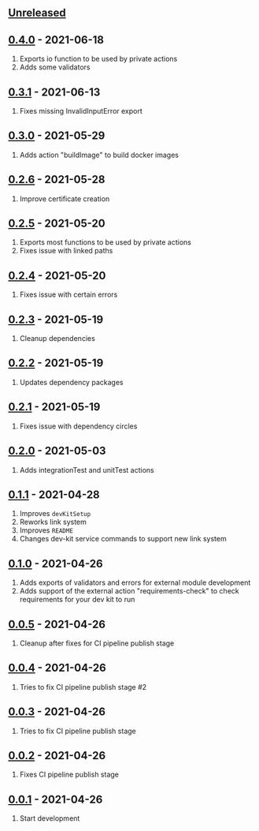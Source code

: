 ## [Unreleased]

## [0.4.0][] - 2021-06-18

1. Exports io function to be used by private actions
1. Adds some validators

## [0.3.1][] - 2021-06-13

1. Fixes missing InvalidInputError export

## [0.3.0][] - 2021-05-29

1. Adds action "buildImage" to build docker images

## [0.2.6][] - 2021-05-28

1. Improve certificate creation

## [0.2.5][] - 2021-05-20

1. Exports most functions to be used by private actions
1. Fixes issue with linked paths

## [0.2.4][] - 2021-05-20

1. Fixes issue with certain errors

## [0.2.3][] - 2021-05-19

1. Cleanup dependencies

## [0.2.2][] - 2021-05-19

1. Updates dependency packages

## [0.2.1][] - 2021-05-19

1. Fixes issue with dependency circles

## [0.2.0][] - 2021-05-03

1. Adds integrationTest and unitTest actions

## [0.1.1][] - 2021-04-28

1. Improves `devKitSetup`
1. Reworks link system
1. Improves `README`
1. Changes dev-kit service commands to support new link system

## [0.1.0][] - 2021-04-26

1. Adds exports of validators and errors for external module development
1. Adds support of the external action "requirements-check" to check requirements for your dev kit to run

## [0.0.5][] - 2021-04-26

1. Cleanup after fixes for CI pipeline publish stage

## [0.0.4][] - 2021-04-26

1. Tries to fix CI pipeline publish stage #2

## [0.0.3][] - 2021-04-26

1. Tries to fix CI pipeline publish stage

## [0.0.2][] - 2021-04-26

1. Fixes CI pipeline publish stage

## [0.0.1][] - 2021-04-26

1. Start development


[Unreleased]: https://github.com/TarSzator/dev-kit/compare/v0.4.0...HEAD
[0.4.0]: https://github.com/TarSzator/dev-kit/compare/v0.3.1...v0.4.0
[0.3.1]: https://github.com/TarSzator/dev-kit/compare/v0.3.0...v0.3.1
[0.3.0]: https://github.com/TarSzator/dev-kit/compare/v0.2.6...v0.3.0
[0.2.6]: https://github.com/TarSzator/dev-kit/compare/v0.2.5...v0.2.6
[0.2.5]: https://github.com/TarSzator/dev-kit/compare/v0.2.4...v0.2.5
[0.2.4]: https://github.com/TarSzator/dev-kit/compare/v0.2.3...v0.2.4
[0.2.3]: https://github.com/TarSzator/dev-kit/compare/v0.2.2...v0.2.3
[0.2.2]: https://github.com/TarSzator/dev-kit/compare/v0.2.1...v0.2.2
[0.2.1]: https://github.com/TarSzator/dev-kit/compare/v0.2.0...v0.2.1
[0.2.0]: https://github.com/TarSzator/dev-kit/compare/v0.1.1...v0.2.0
[0.1.1]: https://github.com/TarSzator/dev-kit/compare/v0.1.0...v0.1.1
[0.1.0]: https://github.com/TarSzator/dev-kit/compare/v0.0.5...v0.1.0
[0.0.5]: https://github.com/TarSzator/dev-kit/compare/v0.0.4...v0.0.5
[0.0.4]: https://github.com/TarSzator/dev-kit/compare/v0.0.3...v0.0.4
[0.0.3]: https://github.com/TarSzator/dev-kit/compare/v0.0.2...v0.0.3
[0.0.2]: https://github.com/TarSzator/dev-kit/compare/v0.0.1...v0.0.2
[0.0.1]: https://github.com/TarSzator/dev-kit/tree/v0.0.1
